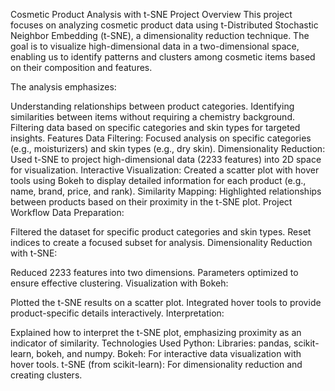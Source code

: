 Cosmetic Product Analysis with t-SNE
Project Overview
This project focuses on analyzing cosmetic product data using t-Distributed Stochastic Neighbor Embedding (t-SNE), a dimensionality reduction technique. The goal is to visualize high-dimensional data in a two-dimensional space, enabling us to identify patterns and clusters among cosmetic items based on their composition and features.

The analysis emphasizes:

Understanding relationships between product categories.
Identifying similarities between items without requiring a chemistry background.
Filtering data based on specific categories and skin types for targeted insights.
Features
Data Filtering:
Focused analysis on specific categories (e.g., moisturizers) and skin types (e.g., dry skin).
Dimensionality Reduction:
Used t-SNE to project high-dimensional data (2233 features) into 2D space for visualization.
Interactive Visualization:
Created a scatter plot with hover tools using Bokeh to display detailed information for each product (e.g., name, brand, price, and rank).
Similarity Mapping:
Highlighted relationships between products based on their proximity in the t-SNE plot.
Project Workflow
Data Preparation:

Filtered the dataset for specific product categories and skin types.
Reset indices to create a focused subset for analysis.
Dimensionality Reduction with t-SNE:

Reduced 2233 features into two dimensions.
Parameters optimized to ensure effective clustering.
Visualization with Bokeh:

Plotted the t-SNE results on a scatter plot.
Integrated hover tools to provide product-specific details interactively.
Interpretation:

Explained how to interpret the t-SNE plot, emphasizing proximity as an indicator of similarity.
Technologies Used
Python:
Libraries: pandas, scikit-learn, bokeh, and numpy.
Bokeh:
For interactive data visualization with hover tools.
t-SNE (from scikit-learn):
For dimensionality reduction and creating clusters.
